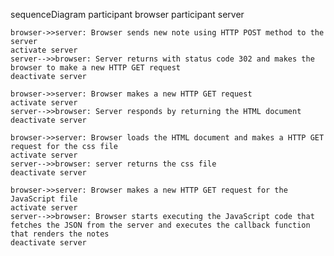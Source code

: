 sequenceDiagram
    participant browser
    participant server
    
    browser->>server: Browser sends new note using HTTP POST method to the server
    activate server
    server-->>browser: Server returns with status code 302 and makes the browser to make a new HTTP GET request
    deactivate server
    
    browser->>server: Browser makes a new HTTP GET request
    activate server
    server-->>browser: Server responds by returning the HTML document
    deactivate server
    
    browser->>server: Browser loads the HTML document and makes a HTTP GET request for the css file
    activate server
    server-->>browser: server returns the css file
    deactivate server
       
    browser->>server: Browser makes a new HTTP GET request for the JavaScript file
    activate server
    server-->>browser: Browser starts executing the JavaScript code that fetches the JSON from the server and executes the callback function that renders the notes
    deactivate server    

